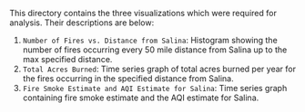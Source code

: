 This directory contains the three visualizations which were required for analysis. Their descriptions are below:  

1. `Number of Fires vs. Distance from Salina`: Histogram showing the number of fires occurring every 50 mile distance from Salina up to the max specified distance.  
2. `Total Acres Burned`: Time series graph of total acres burned per year for the fires occurring in the specified distance from Salina.  
3. `Fire Smoke Estimate and AQI Estimate for Salina`: Time series graph containing fire smoke estimate and the AQI estimate for Salina.  

